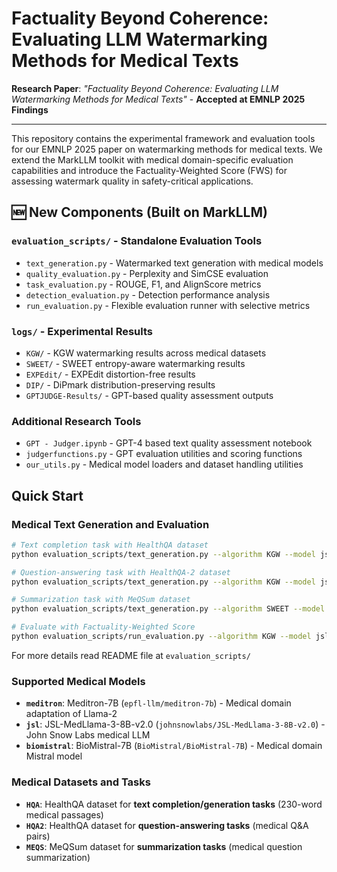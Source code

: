 # Factuality Beyond Coherence: Evaluating LLM Watermarking Methods for Medical Texts

**Research Paper**: *"Factuality Beyond Coherence: Evaluating LLM Watermarking Methods for Medical Texts"* - **Accepted at EMNLP 2025 Findings**

---

This repository contains the experimental framework and evaluation tools for our EMNLP 2025 paper on watermarking methods for medical texts. We extend the MarkLLM toolkit with medical domain-specific evaluation capabilities and introduce the Factuality-Weighted Score (FWS) for assessing watermark quality in safety-critical applications.

## 🆕 New Components (Built on MarkLLM)

### `evaluation_scripts/` - Standalone Evaluation Tools
- `text_generation.py` - Watermarked text generation with medical models
- `quality_evaluation.py` - Perplexity and SimCSE evaluation 
- `task_evaluation.py` - ROUGE, F1, and AlignScore metrics
- `detection_evaluation.py` - Detection performance analysis
- `run_evaluation.py` - Flexible evaluation runner with selective metrics

### `logs/` - Experimental Results
- `KGW/` - KGW watermarking results across medical datasets
- `SWEET/` - SWEET entropy-aware watermarking results
- `EXPEdit/` - EXPEdit distortion-free results
- `DIP/` - DiPmark distribution-preserving results
- `GPTJUDGE-Results/` - GPT-based quality assessment outputs

### Additional Research Tools
- `GPT - Judger.ipynb` - GPT-4 based text quality assessment notebook
- `judgerfunctions.py` - GPT evaluation utilities and scoring functions
- `our_utils.py` - Medical model loaders and dataset handling utilities

## Quick Start

### Medical Text Generation and Evaluation
```bash
# Text completion task with HealthQA dataset
python evaluation_scripts/text_generation.py --algorithm KGW --model jsl --dataset HQA --gamma 0.5 --delta 2

# Question-answering task with HealthQA-2 dataset  
python evaluation_scripts/text_generation.py --algorithm KGW --model jsl --dataset HQA2 --gamma 0.5 --delta 2

# Summarization task with MeQSum dataset
python evaluation_scripts/text_generation.py --algorithm SWEET --model biomistral --dataset MEQS --gamma 0.25 --delta 0.5 --entropy 0.9

# Evaluate with Factuality-Weighted Score
python evaluation_scripts/run_evaluation.py --algorithm KGW --model jsl --dataset HQA2 --gamma 0.5 --delta 2 --metrics all
```

For more details read README file at `evaluation_scripts/`

### Supported Medical Models
- **`meditron`**: Meditron-7B (`epfl-llm/meditron-7b`) - Medical domain adaptation of Llama-2
- **`jsl`**: JSL-MedLlama-3-8B-v2.0 (`johnsnowlabs/JSL-MedLlama-3-8B-v2.0`) - John Snow Labs medical LLM  
- **`biomistral`**: BioMistral-7B (`BioMistral/BioMistral-7B`) - Medical domain Mistral model

### Medical Datasets and Tasks
- **`HQA`**: HealthQA dataset for **text completion/generation tasks** (230-word medical passages)
- **`HQA2`**: HealthQA dataset for **question-answering tasks** (medical Q&A pairs) 
- **`MEQS`**: MeQSum dataset for **summarization tasks** (medical question summarization)